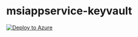 # msiappservice-keyvault

[![Deploy to Azure](https://aka.ms/deploytoazurebutton)](https://portal.azure.com/#create/Microsoft.Template/uri/https://raw.githubusercontent.com/LuisRivera-Tek/msiappservice-keyvault/msi-keyvault/template.json)
